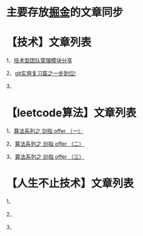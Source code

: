# 主要存放[掘金](https://juejin.cn/user/1741228277763278)的文章同步

# 【技术】文章列表 

  1、[技术型团队管理模块分享](https://juejin.cn/post/7127913238917808136)
  
  2、[git实用复习篇之一步到位!](https://juejin.cn/post/7001378119739244574)
  
  3、
  
# 【leetcode算法】文章列表 

  1、[算法系列之 剑指 offer （一）](https://juejin.cn/post/7024776970130948109)
  
  2、[算法系列之 剑指 offer （二）](https://juejin.cn/post/7026519566134018079)
  
  3、[算法系列之 剑指 offer （三）](https://juejin.cn/post/7026519872142049294)


# 【人生不止技术】文章列表 

  1、
  
  2、
  
  3、
  
